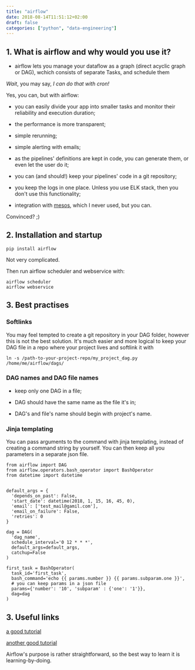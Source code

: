 ```yaml
---
title: "airflow"
date: 2018-08-14T11:51:12+02:00
draft: false
categories: ["python", "data-engineering"]
---
```


## 1. What is airflow and why would you use it?

* airflow lets you manage your dataflow as a graph (direct acyclic graph or DAG), wchich consists of separate Tasks, and schedule them

*Wait*, you may say, *I can do that with cron!*

Yes, you can, but with airflow:

* you can easily divide your app into smaller tasks and monitor their reliability and execution duration;

* the performance is more transparent;

* simple rerunning;

* simple alerting with emails;

* as the pipelines' definitions are kept in code, you can generate them, or even let the user do it;

* you can (and should!) keep your pipelines' code in a git repository;

* you keep the logs in one place. Unless you use ELK stack, then you don't use this functionality;

* integration with [mesos](https://tomis9.github.io/mesos), which I never used, but you can.

Convinced? ;)

## 2. Installation and startup

```{python}
pip install airflow
```

Not very complicated.

Then run airflow scheduler and webservice with:

```{bash}
airflow scheduler
airflow webservice
```

## 3. Best practises

### Softlinks

You may feel tempted to create a git repository in your DAG folder, however this is not the best solution. It's much easier and more logical to keep your DAG file in a repo where your project lives and softlink it with

```
ln -s /path-to-your-project-repo/my_project_dag.py /home/me/airflow/dags/
```

### DAG names and DAG file names

* keep only one DAG in a file;

* DAG should have the same name as the file it's in;

* DAG's and file's name should begin with project's name.

### Jinja templating

You can pass arguments to the command with jinja templating, instead of creating a command string by yourself. You can then keep all you parameters in a separate json file.

```{python}
from airflow import DAG
from airflow.operators.bash_operator import BashOperator
from datetime import datetime


default_args = {
  'depends_on_past': False,
  'start_date': datetime(2018, 1, 15, 16, 45, 0),
  'email': ['test_mail@gamil.com'],
  'email_on_failure': False,
  'retries': 0
}

dag = DAG(
  'dag_name',
  schedule_interval='0 12 * * *',
  default_args=default_args,
  catchup=False
)

first_task = BashOperator(
  task_id='first_task',
  bash_command='echo {{ params.number }} {{ params.subparam.one }}',
  # you can keep params in a json file
  params={'number': '10', 'subparam' : {'one': '1'}},  
  dag=dag
)
```

## 3. Useful links

[a good tutorial](http://michal.karzynski.pl/blog/2017/03/19/developing-workflows-with-apache-airflow/)

[another good tutorial](https://airflow.apache.org/tutorial.html)

Airflow's purpose is rather straightforward, so the best way to learn it is learning-by-doing.
